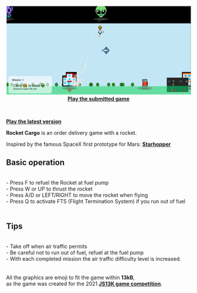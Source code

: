 
<p align="center">
  <img src="./screenshot.png" width="800px">
  <br>
<a href="https://js13kgames.com/entries/rocket-cargo" target="_blank"><b>Play the submitted game</b></a>
 </p>
  <br>

<a href="https://santiherranz.github.io/RocketCargo/" target="_blank"><b>Play the latest version</b></a>

<p align="left">  
  <b>Rocket Cargo</b> is an order delivery game with a rocket.

  Inspired by the famous SpaceX first prototype for Mars: <a href="https://www.spacex.com/vehicles/starship/" target="_blank"><b>Starhopper</b></a>

  <h2>Basic operation</h2>
  <br>
- Press F to refuel the Rocket at fuel pump
  <br>
- Press W or UP to thrust the rocket
  <br>
- Press A/D or LEFT/RIGHT to move the rocket when flying
  <br>
- Press Q to activate FTS (Flight Termination System) if you run out of fuel
  <br>
  <br>
  <h2>Tips</h2>
  <br>
- Take off when air traffic permits
  <br>
- Be careful not to run out of fuel, refuel at the fuel pump
  <br>
- With each completed mission the air traffic difficulty level is increased.
  <br>
  <br>
  <br>
  <span>All the graphics are emoji to fit the game within <b>13kB</b>, 
  <br>
    as the game was created for the 2021 <a href="https://js13kgames.com" target="_blank"><b>JS13K game competition</b></a></span>.
  <br>
  
</p>
